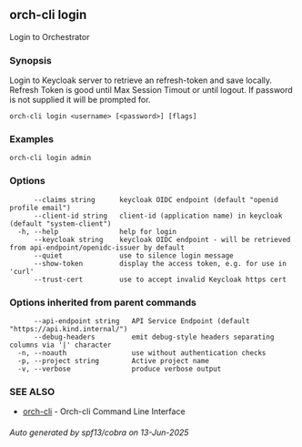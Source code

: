 ## orch-cli login

Login to Orchestrator

### Synopsis

Login to Keycloak server to retrieve an refresh-token and save locally. Refresh Token is good until Max Session Timout or until logout. If password is not supplied it will be prompted for.

```
orch-cli login <username> [<password>] [flags]
```

### Examples

```
orch-cli login admin
```

### Options

```
      --claims string      keycloak OIDC endpoint (default "openid profile email")
      --client-id string   client-id (application name) in keycloak (default "system-client")
  -h, --help               help for login
      --keycloak string    keycloak OIDC endpoint - will be retrieved from api-endpoint/openidc-issuer by default
      --quiet              use to silence login message
      --show-token         display the access token, e.g. for use in 'curl'
      --trust-cert         use to accept invalid Keycloak https cert
```

### Options inherited from parent commands

```
      --api-endpoint string   API Service Endpoint (default "https://api.kind.internal/")
      --debug-headers         emit debug-style headers separating columns via '|' character
  -n, --noauth                use without authentication checks
  -p, --project string        Active project name
  -v, --verbose               produce verbose output
```

### SEE ALSO

* [orch-cli](orch-cli.md)	 - Orch-cli Command Line Interface

###### Auto generated by spf13/cobra on 13-Jun-2025
